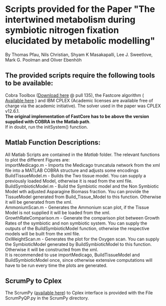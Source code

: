 # Scripts provided for the Paper "The intertwined metabolism during symbiotic nitrogen fixation elucidated by metabolic modelling"
By Thomas Pfau, Nils Christian, Shyam K Masakapalli, Lee J. Sweetlove, Mark G. Poolman and Oliver Ebenhöh

## The provided scripts require the following tools to be available:

Cobra Toolbox ([Download here](https://github.com/opencobra/cobratoolbox) @ pull 135), the Fastcore algorithm ( [Available here](http://wwwen.uni.lu/recherche/fstc/life_sciences_research_unit/research_areas/systems_biology/software) ) and IBM CPLEX (Academic licenses are available free of charge via the academic initiative). The solver used in the paper was CPLEX v12.6.1.  
**The original implementation of FastCore has to be above the version supplied with COBRA in the Matlab path**.  
If in doubt, run the initSystem() function.


## Matlab Function Descriptions:
All Matlab Scripts are contained in the *Matlab* folder.
The relevant functions to plot the different Figures are:  
importMedicago.m - Imports the Medicago truncatula network from the xml file into a MATLAB COBRA structure and adjusts some encodings  
BuildTissueModel.m - Builds the Two tissue model. You can supply a previously loaded Model, otherwise it is read from the xml file.  
BuildSymbioticModel.m - Build the Symbiotic model and the Non Symbiotic Model wth adjusted Asparagine Biomass fraction. You can provide the TissueModel generated from Build_Tissue_Model to this function. Otherwise it will be generated from the xml.  
AmmoniumScan.m - Generates the Ammonium scan plot, if the Tissue Model is not supplied it will be loaded from the xml.  
GrowthRateComparison.m - Generate the comparison plot between Growth Rates of the symbiotic and non symbiotic system. You can supply the outputs of the BuildSymbioticModel function, otherwise the respective models will be built from the xml file.  
OxWeightScan.m - Generates the plot for the Oxygen scan. You can supply the SymbioticModel generated by BuildSymbioticModel to this function. Otherwise it will be constructed from the xml.  
It is recommended to use importMedicago, BuildTissueModel and BuildSymbioticModel once, since otherwise extensive computations will have to be run every time the plots are generated.

## ScrumPy to Cplex 

The ScrumPy ([available here](http://mudshark.brookes.ac.uk/ScrumPy)) to Cplex interface is provided with the File ScrumPyQP.py in the ScrumPy directory.






